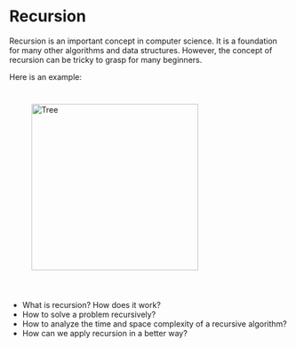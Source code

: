 # Recursion

Recursion is an important concept in computer science. It is a foundation for many other algorithms and data structures. However, the concept of recursion can be tricky to grasp for many beginners.

Here is an example:
<img src="https://static.javatpoint.com/cpages/images/recursion.png" alt="Tree" height="300" style="vertical-align:top; margin:40px">

- What is recursion? How does it work?
- How to solve a problem recursively?
- How to analyze the time and space complexity of a recursive algorithm?
- How can we apply recursion in a better way?
